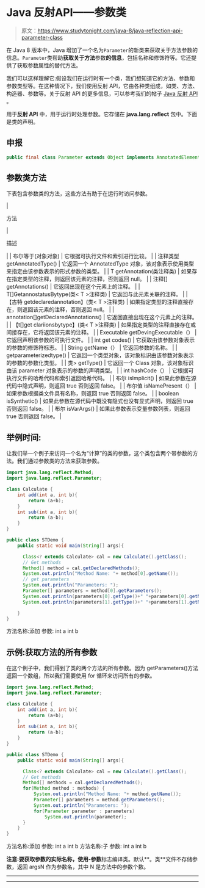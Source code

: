 # Java 反射API——参数类

> 原文：<https://www.studytonight.com/java-8/java-reflection-api-parameter-class>

在 Java 8 版本中，Java 增加了一个名为`Parameter`的新类来获取关于方法参数的信息。`Parameter`类帮助**获取关于方法**参数**的信息**，包括名称和修饰符等。它还提供了获取参数属性的替代方法。

我们可以这样理解它:假设我们在运行时有一个类，我们想知道它的方法、参数和参数类型等。在这种情况下，我们使用反射 API，它由各种类组成，如类、方法、构造器、参数等。关于反射 API 的更多信息，可以参考我们的帖子 [Java 反射 API](https://www.studytonight.com/java/reflection-api.php) 。

用于**反射 API** 中，用于运行时处理参数。它存储在 **java.lang.reflect** 包中。下面是类的声明。

## 申报

```java
public final class Parameter extends Object implements AnnotatedElement
```

## 参数类方法

下表包含参数类的方法，这些方法有助于在运行时访问参数。

| 

方法

 | 

描述

 |
| 布尔等于(对象对象) | 它根据可执行文件和索引进行比较。 |
| 注释类型 getAnnotatedType() | 它返回一个 AnnotatedType 对象，该对象表示使用类型来指定由该参数表示的形式参数的类型。 |
| <t extends="" annotation="">T getAnnotation(类<t>注释类)</t></t> | 如果存在指定类型的注释，则返回该元素的注释，否则返回 null。 |
| 注释[] getAnnotations() | 它返回出现在这个元素上的注释。 |
|  <t extends="" annotation="">T[]GetannostatusBytype(类< T >注释类)</t> | 它返回与此元素关联的注释。 |
|  <t extends="" annotation="">【古特 getdeclaredannotation】(类< T >注释类)</t> | 如果指定类型的注释直接存在，则返回该元素的注释，否则返回 null。 |
| annotation[]getDeclaredAnnotations() | 它返回直接出现在这个元素上的注释。 |
|  <t extends="" annotation="">【t[]get clariionsbytype】(类< T >注释类)</t> | 如果指定类型的注释直接存在或间接存在，它将返回该元素的注释。 |
| Executable getDevingExecutable（） | 它返回声明该参数的可执行文件。 |
| int get codes() | 它获取由该参数对象表示的参数的修饰符标志。 |
| String getName（） | 它返回参数的名称。 |
| getparameterizedtype() | 它返回一个类型对象，该对象标识由该参数对象表示的参数的参数化类型。 |
| 类> getType() | 它返回一个 Class 对象，该对象标识由该 parameter 对象表示的参数的声明类型。 |
| int hashCode（） | 它根据可执行文件的哈希代码和索引返回哈希代码。 |
| 布尔 isImplicit() | 如果此参数在源代码中隐式声明，则返回 true 否则返回 false。 |
| 布尔值 isNamePresent（） | 如果参数根据类文件具有名称，则返回 true 否则返回 false。 |
| boolean isSynthetic() | 如果此参数在源代码中既没有隐式也没有显式声明，则返回 true 否则返回 false。 |
| 布尔 isVarArgs() | 如果此参数表示变量参数列表，则返回 true 否则返回 false。 |

## 举例时间:

让我们举一个例子来访问一个名为“计算”的类的参数，这个类包含两个带参数的方法。我们通过参数类的方法来获取参数。

```java
import java.lang.reflect.Method;
import java.lang.reflect.Parameter;

class Calculate {  
	int add(int a, int b){  
		return (a+b);  
	}  
	int sub(int a, int b){  
		return (a-b);  
	}  
}

public class STDemo {
	public static void main(String[] args){

	  Class<? extends Calculate> cal = new Calculate().getClass();
	  // Get methods
	  Method[] method = cal.getDeclaredMethods();
	  System.out.println("Method Name: "+ method[0].getName());
	  // get parameters
	  System.out.println("Parameters: ");
	  Parameter[] parameters = method[0].getParameters();
	  System.out.println(parameters[0].getType()+" "+parameters[0].getName());
	  System.out.println(parameters[1].getType()+" "+parameters[1].getName());

	}
}
```

方法名称:添加
参数:
int a
int b

## 示例:获取方法的所有参数

在这个例子中，我们得到了类的两个方法的所有参数。因为 getParameters()方法返回一个数组，所以我们需要使用 for 循环来访问所有的参数。

```java
import java.lang.reflect.Method;
import java.lang.reflect.Parameter;

class Calculate {  
	int add(int a, int b){  
		return (a+b);  
	}  
	int sub(int a, int b){  
		return (a-b);  
	}  
}

public class STDemo {
	public static void main(String[] args){

	  Class<? extends Calculate> cal = new Calculate().getClass();
	  // Get methods
	  Method[] methods = cal.getDeclaredMethods();
	  for(Method method : methods) {
		  System.out.println("Method Name: "+ method.getName());
		  Parameter[] parameters = method.getParameters();
		  System.out.println("Parameters: ");
		  for(Parameter parameter : parameters)
			  System.out.println(parameter);
	  } 	
	}
}
```

方法名称:添加
参数:
int a
int b
方法名称:子
参数:
int a
int b

**注意:**要获取参数的实际名称，使用**-参数**标志编译类。默认**。类**文件不存储参数，返回 argsN 作为参数名，其中 N 是方法中的参数个数。

* * *

* * *